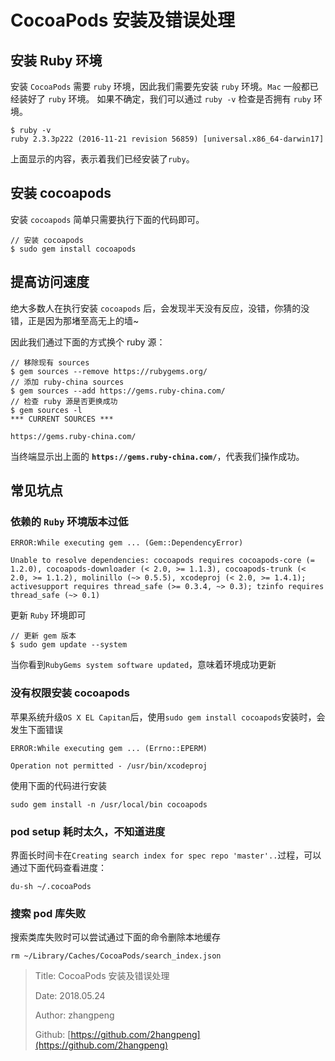 # CocoaPods 安装及错误处理

## 安装 Ruby 环境

安装 `CocoaPods` 需要 `ruby` 环境，因此我们需要先安装 `ruby` 环境。`Mac` 一般都已经装好了 `ruby` 环境。
如果不确定，我们可以通过 `ruby -v` 检查是否拥有 `ruby` 环境。

```text
$ ruby -v
ruby 2.3.3p222 (2016-11-21 revision 56859) [universal.x86_64-darwin17]
```

上面显示的内容，表示着我们已经安装了`ruby`。

## 安装 cocoapods

安装 `cocoapods` 简单只需要执行下面的代码即可。

```text
// 安装 cocoapods
$ sudo gem install cocoapods
```

## 提高访问速度

绝大多数人在执行安装 `cocoapods` 后，会发现半天没有反应，没错，你猜的没错，正是因为那堵至高无上的墙~

因此我们通过下面的方式换个 ruby 源：

```text
// 移除现有 sources
$ gem sources --remove https://rubygems.org/
// 添加 ruby-china sources
$ gem sources --add https://gems.ruby-china.com/
// 检查 ruby 源是否更换成功
$ gem sources -l
*** CURRENT SOURCES ***

https://gems.ruby-china.com/
```

当终端显示出上面的 **`https://gems.ruby-china.com/`**，代表我们操作成功。

## 常见坑点

### 依赖的 `Ruby` 环境版本过低

```text
ERROR:While executing gem ... (Gem::DependencyError)

Unable to resolve dependencies: cocoapods requires cocoapods-core (= 1.2.0), cocoapods-downloader (< 2.0, >= 1.1.3), cocoapods-trunk (< 2.0, >= 1.1.2), molinillo (~> 0.5.5), xcodeproj (< 2.0, >= 1.4.1); activesupport requires thread_safe (>= 0.3.4, ~> 0.3); tzinfo requires thread_safe (~> 0.1)
```

更新 `Ruby` 环境即可

```text
// 更新 gem 版本
$ sudo gem update --system
```

当你看到`RubyGems system software updated`，意味着环境成功更新

### 没有权限安装 cocoapods

苹果系统升级`OS X EL Capitan`后，使用`sudo gem install cocoapods`安装时，会发生下面错误

```text
ERROR:While executing gem ... (Errno::EPERM)

Operation not permitted - /usr/bin/xcodeproj
```

使用下面的代码进行安装

```text
sudo gem install -n /usr/local/bin cocoapods
```

### pod setup 耗时太久，不知道进度

界面长时间卡在`Creating search index for spec repo 'master'..`过程，可以通过下面代码查看进度：

```text
du-sh ~/.cocoaPods
```

### 搜索 pod 库失败

搜索类库失败时可以尝试通过下面的命令删除本地缓存

```text
rm ~/Library/Caches/CocoaPods/search_index.json
```

> Title: CocoaPods 安装及错误处理
>
> Date: 2018.05.24
>
> Author: zhangpeng
>
> Github: [https://github.com/2hangpeng](https://github.com/2hangpeng)
